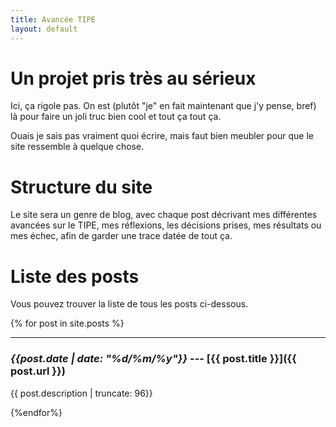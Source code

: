 ```yaml
---
title: Avancée TIPE
layout: default
---
```


# Un projet pris très au sérieux

Ici, ça rigole pas. On est (plutôt "je" en fait maintenant que j'y pense, bref)
là pour faire un joli truc bien cool et tout ça tout ça. 

Ouais je sais pas vraiment quoi écrire, mais faut bien meubler pour que le site
ressemble à quelque chose.


# Structure du site

Le site sera un genre de blog, avec chaque post décrivant mes différentes
avancées sur le TIPE, mes réflexions, les décisions prises, mes résultats ou 
mes échec, afin de garder une trace datée de tout ça.


# Liste des posts

Vous pouvez trouver la liste de tous les posts ci-dessous.

{% for post in site.posts %}

* * *

### *{{post.date | date: "%d/%m/%y"}}* --- **[{{ post.title }}]({{ post.url }})**
{{ post.description | truncate: 96}}


{%endfor%}

